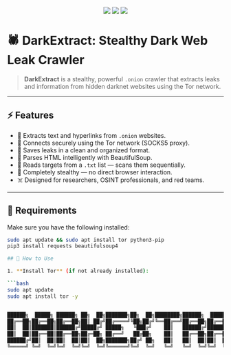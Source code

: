 <p align="center">
  <img src="https://img.shields.io/badge/Dark%20Web-Crawler-black?style=for-the-badge&logo=tor&logoColor=white">
  <img src="https://img.shields.io/badge/Made%20with-Python-3776AB?style=for-the-badge&logo=python&logoColor=white">
  <img src="https://img.shields.io/badge/Tor%20Network-Enabled-7D4698?style=for-the-badge&logo=tor&logoColor=white">
</p>

# 🕷️ DarkExtract: Stealthy Dark Web Leak Crawler

> **DarkExtract** is a stealthy, powerful `.onion` crawler that extracts leaks and information from hidden darknet websites using the Tor network.

---

## ⚡ Features

- 🔎 Extracts text and hyperlinks from `.onion` websites.
- 🔐 Connects securely using the Tor network (SOCKS5 proxy).
- 📄 Saves leaks in a clean and organized format.
- 🧠 Parses HTML intelligently with BeautifulSoup.
- 🎯 Reads targets from a `.txt` list — scans them sequentially.
- 🧬 Completely stealthy — no direct browser interaction.
- ☠️ Designed for researchers, OSINT professionals, and red teams.

---

## 🧪 Requirements

Make sure you have the following installed:

```bash
sudo apt update && sudo apt install tor python3-pip
pip3 install requests beautifulsoup4

## 🚀 How to Use

1. **Install Tor** (if not already installed):

```bash
sudo apt update
sudo apt install tor -y


██████╗  █████╗ ██████╗ ██╗  ██╗███████╗██╗  ██╗████████╗██████╗  █████╗  ██████╗████████╗
██╔══██╗██╔══██╗██╔══██╗██║ ██╔╝██╔════╝╚██╗██╔╝╚══██╔══╝██╔══██╗██╔══██╗██╔════╝╚══██╔══╝
██║  ██║███████║██████╔╝█████╔╝ █████╗   ╚███╔╝    ██║   ██████╔╝███████║██║        ██║   
██║  ██║██╔══██║██╔══██╗██╔═██╗ ██╔══╝   ██╔██╗    ██║   ██╔══██╗██╔══██║██║        ██║   
██████╔╝██║  ██║██║  ██║██║  ██╗███████╗██╔╝ ██╗   ██║   ██║  ██║██║  ██║╚██████╗   ██║   
╚═════╝ ╚═╝  ╚═╝╚═╝  ╚═╝╚═╝  ╚═╝╚══════╝╚═╝  ╚═╝   ╚═╝   ╚═╝  ╚═╝╚═╝  ╚═╝ ╚═════╝   ╚═╝   

